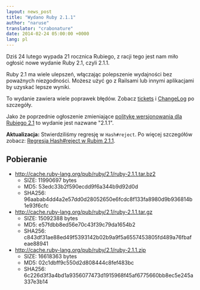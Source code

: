```yaml
---
layout: news_post
title: "Wydano Ruby 2.1.1"
author: "naruse"
translator: "crabonature"
date: 2014-02-24 05:00:00 +0000
lang: pl
---
```


Dziś 24 lutego wypada 21 rocznica Rubiego, z racji tego jest nam miło
ogłosić nowe wydanie Ruby 2.1, czyli 2.1.1.

Ruby 2.1 ma wiele ulepszeń, włączając polepszenie wydajności bez poważnych
niezgodności. Możesz użyć go z Railsami lub innymi aplikacjami by uzyskać lepsze
wyniki.

To wydanie zawiera wiele poprawek błędów.
Zobacz [tickets](https://bugs.ruby-lang.org/projects/ruby-21/issues?set_filter=1&amp;status_id=5)
i [ChangeLog](http://svn.ruby-lang.org/repos/ruby/tags/v2_1_1/ChangeLog) po szczegóły.

Jako że poprzednie ogłoszenie zmieniające
[politykę wersjonowania dla Rubiego 2.1](https://www.ruby-lang.org/pl/news/2013/12/21/semantic-versioning-after-2-1-0/)
to wydanie jest nazwane "2.1.1".

**Aktualizacja:** Stwierdziliśmy regresję w `Hash#reject`. Po więcej szczegółów
zobacz:
[Regresja Hash#reject w Rubim 2.1.1](https://www.ruby-lang.org/pl/news/2014/03/10/regression-of-hash-reject-in-ruby-2-1-1/).

## Pobieranie

* <http://cache.ruby-lang.org/pub/ruby/2.1/ruby-2.1.1.tar.bz2>
  * SIZE:   11990697 bytes
  * MD5:    53edc33b2f590ecdd9f6a344b9d92d0d
  * SHA256: 96aabab4dd4a2e57dd0d28052650e6fcdc8f133fa8980d9b936814b1e93f6cfc
* <http://cache.ruby-lang.org/pub/ruby/2.1/ruby-2.1.1.tar.gz>
  * SIZE:   15092388 bytes
  * MD5:    e57fdbb8ed56e70c43f39c79da1654b2
  * SHA256: c843df31ae88ed49f5393142b02b9a9f5a6557453805fd489a76fbafeae88941
* <http://cache.ruby-lang.org/pub/ruby/2.1/ruby-2.1.1.zip>
  * SIZE:   16618363 bytes
  * MD5:    02c1dbff9c550d2d808444c8fef483bc
  * SHA256: 6c226d3f3a4bd1a9356077473d1915968f45af6775660bb8ec5e245a337e3b14
